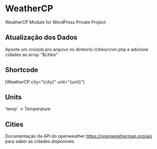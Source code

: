 # WeatherCP
WeatherCP Module for WordPress Private Project

## Atualização dos Dados ##
Aponte um cronjob pro arquivo no diretorio /cities/cron.php e adicione cidades ao array "$cities"

## Shortcode ##
[WeatherCP city="{city}" unit="{unit}"]

## Units ##
'temp' -> Temperature

## Cities ##
Documentação da API do openweather https://openweathermap.org/api para saber as cidades disponiveis


